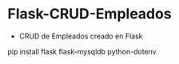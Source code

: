 # Flask-CRUD-Empleados

- CRUD de Empleados creado en Flask

pip install flask flask-mysqldb python-dotenv